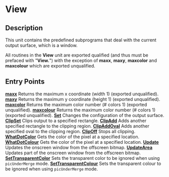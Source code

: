 
# View

## Description
This unit contains the predefined subprograms that deal with the current output surface, which is a window.

All routines in the **View** unit are exported qualified (and thus must be prefaced with "**View.**") with the exception of **maxx**, **maxy**, **maxcolor** and **maxcolour** which are exported unqualified.


## Entry Points

[**maxx**](view_maxx.html)   Returns the maximum x coordinate (width  1) (exported unqualified).
[**maxy**](view_maxy.html)   Returns the maximum y coordinate (height  1) (exported unqualified).
[**maxcolor**](view_maxcolor.html)   Returns the maximum color number (# colors  1) (exported unqualified).
[**maxcolour**](view_maxcolour.html)   Returns the maximum color number (# colors  1) (exported unqualified).
[**Set**](view_set.html)   Changes the configuration of the output surface.
[**ClipSet**](view_clipset.html)   Clips output to a specified rectangle.
[**ClipAdd**](view_clipadd.html)   Adds another specified rectangle to the clipping region.
[**ClipAddOval**](view_clipaddoval.html)   Adds another specified oval to the clipping region.
[**ClipOff**](view_clipoff.html)   Stops all clipping.
[**WhatDotColor**](view_whatdotcolor.html)      Gets the color of the pixel at a specified location.
[**WhatDotColour**](view_whatdotcolour.html)   Gets the color of the pixel at a specified location.
[**Update**](view_update.html)   Updates the onscreen window from the offscreen bitmap.
[**UpdateArea**](view_updatearea.html)   Updates part of the onscreen window from the offscreen bitmap.
[**SetTransparentColor**](view_settransparentcolor.html)   Sets the transparent color to be ignored when using `picUnderMerge` mode.
[**SetTransparentColour**](view_settransparentcolor.html)   Sets the transparent colour to be ignored when using `picUnderMerge` mode.
